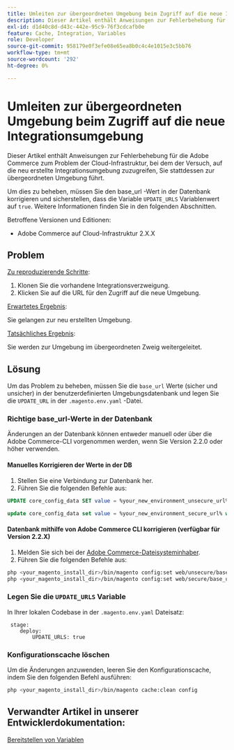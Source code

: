 ```yaml
---
title: Umleiten zur übergeordneten Umgebung beim Zugriff auf die neue Integrationsumgebung
description: Dieser Artikel enthält Anweisungen zur Fehlerbehebung für die Adobe Commerce zum Problem der Cloud-Infrastruktur, bei dem der Versuch, auf die neu erstellte Integrationsumgebung zuzugreifen, Sie stattdessen zur übergeordneten Umgebung führt.
exl-id: d1d40c8d-d43c-442e-95c9-76f3cdcafb0e
feature: Cache, Integration, Variables
role: Developer
source-git-commit: 958179e0f3efe08e65ea8b0c4c4e1015e3c5bb76
workflow-type: tm+mt
source-wordcount: '292'
ht-degree: 0%

---
```


# Umleiten zur übergeordneten Umgebung beim Zugriff auf die neue Integrationsumgebung

Dieser Artikel enthält Anweisungen zur Fehlerbehebung für die Adobe Commerce zum Problem der Cloud-Infrastruktur, bei dem der Versuch, auf die neu erstellte Integrationsumgebung zuzugreifen, Sie stattdessen zur übergeordneten Umgebung führt.

Um dies zu beheben, müssen Sie den base\_url -Wert in der Datenbank korrigieren und sicherstellen, dass die Variable `UPDATE_URLS` Variablenwert auf `true`. Weitere Informationen finden Sie in den folgenden Abschnitten.

Betroffene Versionen und Editionen:

* Adobe Commerce auf Cloud-Infrastruktur 2.X.X

## Problem

<u>Zu reproduzierende Schritte</u>:

1. Klonen Sie die vorhandene Integrationsverzweigung.
1. Klicken Sie auf die URL für den Zugriff auf die neue Umgebung.

<u>Erwartetes Ergebnis</u>:

Sie gelangen zur neu erstellten Umgebung.

<u>Tatsächliches Ergebnis</u>:

Sie werden zur Umgebung im übergeordneten Zweig weitergeleitet.

## Lösung

Um das Problem zu beheben, müssen Sie die `base_url` Werte (sicher und unsicher) in der benutzerdefinierten Umgebungsdatenbank und legen Sie die `UPDATE_URL` in der `.magento.env.yaml` -Datei.

### Richtige base\_url-Werte in der Datenbank

Änderungen an der Datenbank können entweder manuell oder über die Adobe Commerce-CLI vorgenommen werden, wenn Sie Version 2.2.0 oder höher verwenden.

#### Manuelles Korrigieren der Werte in der DB

1. Stellen Sie eine Verbindung zur Datenbank her.
1. Führen Sie die folgenden Befehle aus:

```sql
UPDATE core_config_data SET value = %your_new_environment_unsecure_url% WHERE path="web/unsecure/base_url"
```

```sql
update core_config_data set value = %your_new_environment_secure_url% where path="web/secure/base_url"
```

#### Datenbank mithilfe von Adobe Commerce CLI korrigieren (verfügbar für Version 2.2.X)

1. Melden Sie sich bei der [Adobe Commerce-Dateisysteminhaber](https://experienceleague.adobe.com/docs/commerce-operations/installation-guide/prerequisites/web-server/apache.html).
1. Führen Sie die folgenden Befehle aus:

```bash
php <your_magento_install_dir>/bin/magento config:set web/unsecure/base_url http://example.com
php <your_magento_install_dir>/bin/magento config:set web/secure/base_url https://example.com
```

### Legen Sie die `UPDATE_URLS` Variable

In Ihrer lokalen Codebase in der `.magento.env.yaml` Dateisatz:

```
 stage:
    deploy:
        UPDATE_URLS: true
```

### Konfigurationscache löschen

Um die Änderungen anzuwenden, leeren Sie den Konfigurationscache, indem Sie den folgenden Befehl ausführen:

```bash
php <your_magento_install_dir>/bin/magento cache:clean config
```

## Verwandter Artikel in unserer Entwicklerdokumentation:

[Bereitstellen von Variablen](https://experienceleague.adobe.com/docs/commerce-cloud-service/user-guide/configure/env/stage/variables-deploy.html)

